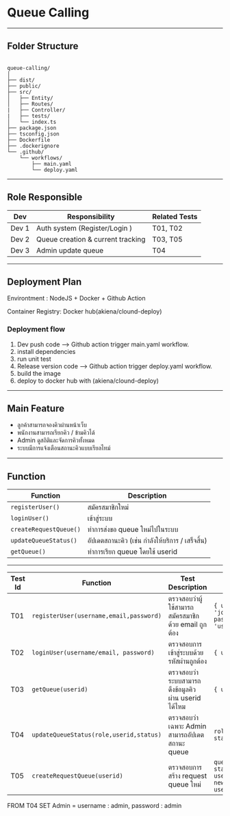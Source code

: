 # Queue Calling
---
## Folder Structure
```

queue-calling/
│
├── dist/
├── public/
├── src/
│   ├── Entity/
│   ├── Routes/
|   ├── Controller/
|   ├── tests/
│   └── index.ts
├── package.json
├── tsconfig.json
├── Dockerfile
├── .dockerignore
└── .github/
    └── workflows/
        ├── main.yaml
        └── deploy.yaml
```
---
## Role Responsible

| Dev         | Responsibility                            | Related Tests |
| ----------- | ----------------------------------------- | ------------- |
| Dev 1 | Auth system (Register/Login ) | T01, T02      |
| Dev 2 | Queue creation & current tracking         | T03, T05      |
| Dev 3 | Admin update queue       | T04  |

---
## Deployment Plan

Environtment : NodeJS + Docker + Github Action

Container Registry: Docker hub(akiena/clound-deploy)

### Deployment flow
1. Dev push code --> Github action trigger main.yaml workflow.
2. install dependencies
3. run unit test
4. Release version code --> Github action trigger deploy.yaml workflow.
5. build the image
6. deploy to docker hub with (akiena/clound-deploy)

---
## Main Feature
- ลูกค้าสามารถจองคิวผ่านหน้าเว็บ
- พนักงานสามารถเรียกคิว / ข้ามคิวได้
- Admin ดูสถิติและจัดการคิวทั้งหมด
- ระบบมีการแจ้งเตือนสถานะคิวแบบเรียลไทม์
---
## Function
| Function              | Description                                      |
| --------------------- | ------------------------------------------------ |
| `registerUser()`      | สมัครสมาชิกใหม่                                  |
| `loginUser()`         | เข้าสู่ระบบ                                      |
| `createRequestQueue()`       | ทำการส่งขอ queue ใหม่ไปในระบบ                               |
| `updateQueueStatus()` | อัปเดตสถานะคิว (เช่น กำลังให้บริการ / เสร็จสิ้น) |
| `getQueue()` | ทำการเรียก queue โดยใช้ userid |

---



| Test Id | Function               | Test Description                                    | Input / Condition                                                   | Expected Result                         |
| ------- | ---------------------- | --------------------------------------------------- | ------------------------------------------------------------------- | --------------------------------------- |
| T01    | `registerUser(username,email,password)`       | ตรวจสอบว่าผู้ใช้สามารถสมัครสมาชิกด้วย email ถูกต้อง | `{ username: 'john', email: 'john@example.com', password: '1234', role: 'user' }` | Object user ถูกสร้าง, password ถูก hash |
| T02    | `loginUser(username/email, password)`          | ตรวจสอบการเข้าสู่ระบบด้วยรหัสผ่านถูกต้อง            | `{ username/email, password }`  | true / login สำเร็จ                     | 
| T03    | `getQueue(userid)`       | ตรวจสอบว่าระบบสามารถดึงข้อมูลคิว ผ่าน userid ได้ไหม         | `{ userid: 1}`          | แสดงตัวเลข queue ของ user พร้อมสถานะ   |             
| T04    | `updateQueueStatus(role,userid,status)`  | ตรวจสอบว่าเฉพาะ Admin สามารถอัปเดตสถานะ queue       | `role='admin', queueId=1, status:'success'`                                       | queue ถูกอัปเดตสำเร็จ                   |
| T05    | `createRequestQueue(userid)` | ตรวจสอบการสร้าง request queue ใหม่                  | `queueList=[{id:1, userid:1, status:"success"},{id:2, userid:2,status:"waiting"}], newRequest={id:3, userid:3,status:"wating"}`                      | newRequest ถูกเพิ่ม, ตำแหน่ง queue = 3  |


FROM T04 SET Admin = username : admin, password : admin


